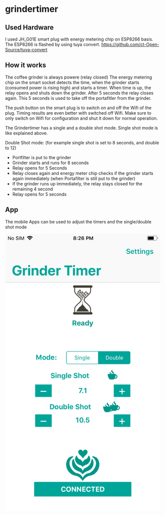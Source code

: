 # grindertimer

## Used Hardware
I used JH_G01E smart plug with energy metering chip on ESP8266 basis.
The ESP8266 is flashed by using tuya convert.
https://github.com/ct-Open-Source/tuya-convert

## How it works
The coffee grinder is always powere (relay closed)
The energy metering chip on the smart socket detects the time, when the grinder starts (consumed power is rising high) and starts a timer.
When time is up, the relay opens and shuts down the grinder. After 5 seconds the relay closes again. This 5 seconds is used to take off the portafitler from the grinder.

The push button on the smart plug is to switch on and off the Wifi of the plug. Timing results are even better with switched off Wifi. Make sure to only switch on Wifi for configuration and shut it down for normal operation.

The Grindertimer has a single and a double shot mode.
Single shot mode is like explained above.

Double Shot mode: (for example single shot is set to 8 seconds, and double to 12)
- Portfilter is put to the grinder
- Grinder starts and runs for 8 seconds
- Relay opens for 5 Seconds
- Relay closes again and energy meter chip checks if the grinder starts again immediately (when Portafilter is still put to the grinder)
- If the grinder runs up immediately, the relay stays closed for the remaining 4 second
- Relay opens for 5 seconds

## App
The mobile Apps can be used to adjust the timers and the single/double shot mode

![Screenshot](./App_Screenshot.PNG)
